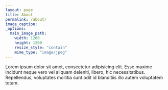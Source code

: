 ```yaml
---
layout: page
title: About
permalink: /about/
image_caption:
_options:
  main_image_path:
    width: 1200
    height: 1200
    resize_style: "contain"
    mime_type: "image/jpeg"
---
```


Lorem ipsum dolor sit amet, consectetur adipisicing elit. Esse maxime incidunt neque vero vel aliquam deleniti, libero, hic necessitatibus. Repellendus, voluptates mollitia sunt odit id blanditiis illo autem voluptatem totam.

